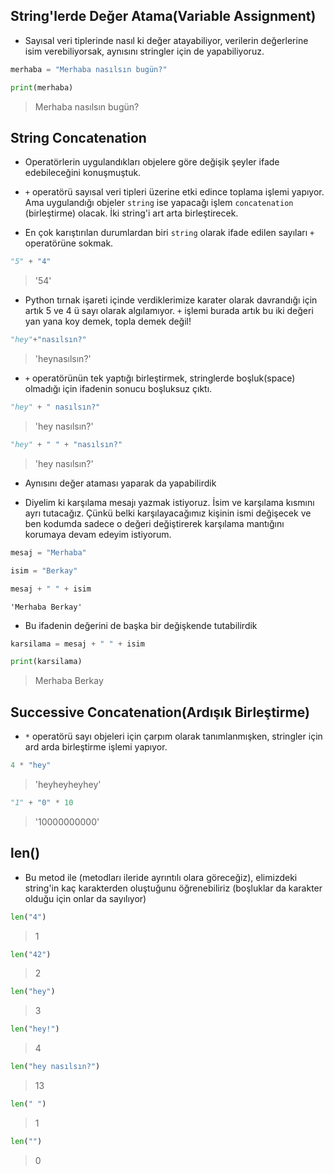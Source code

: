 ## String'lerde Değer Atama(Variable Assignment)

- Sayısal veri tiplerinde nasıl ki değer atayabiliyor, verilerin değerlerine isim verebiliyorsak, aynısını stringler için de yapabiliyoruz.

```python
merhaba = "Merhaba nasılsın bugün?"
```

```python
print(merhaba)
```

> Merhaba nasılsın bugün?

## String Concatenation

- Operatörlerin uygulandıkları objelere göre değişik şeyler ifade edebileceğini konuşmuştuk.

- `+` operatörü sayısal veri tipleri üzerine etki edince toplama işlemi yapıyor. Ama uygulandığı objeler `string` ise yapacağı işlem `concatenation` (birleştirme) olacak. İki string'i art arta birleştirecek.

- En çok karıştırılan durumlardan biri `string` olarak ifade edilen sayıları `+` operatörüne sokmak.

```python
"5" + "4"
```

> '54'

- Python tırnak işareti içinde verdiklerimize karater olarak davrandığı için artık 5 ve 4 ü sayı olarak algılamıyor. `+` işlemi burada artık bu iki değeri yan yana koy demek, topla demek değil!

```python
"hey"+"nasılsın?"
```

> 'heynasılsın?'

- `+` operatörünün tek yaptığı birleştirmek, stringlerde boşluk(space) olmadığı için ifadenin sonucu boşluksuz çıktı.


```python
"hey" + " nasılsın?"
```

> 'hey nasılsın?'

```python
"hey" + " " + "nasılsın?"
```

> 'hey nasılsın?'

* Aynısını değer ataması yaparak da yapabilirdik

* Diyelim ki karşılama mesajı yazmak istiyoruz. İsim ve karşılama kısmını ayrı tutacağız. Çünkü belki karşılayacağımız kişinin ismi değişecek ve ben kodumda sadece o değeri değiştirerek karşılama mantığını korumaya devam edeyim istiyorum.

```python
mesaj = "Merhaba"
```

```python
isim = "Berkay"
```

```python
mesaj + " " + isim
```

    'Merhaba Berkay'

* Bu ifadenin değerini de başka bir değişkende tutabilirdik

```python
karsilama = mesaj + " " + isim
```

```python
print(karsilama)
```

> Merhaba Berkay



## Successive Concatenation(Ardışık Birleştirme)

* `*` operatörü sayı objeleri için çarpım olarak tanımlanmışken, stringler için ard arda birleştirme işlemi yapıyor.

```python
4 * "hey"
```

> 'heyheyheyhey'

```python
"1" + "0" * 10
```

> '10000000000'

## len()

* Bu metod ile (metodları ileride ayrıntılı olara göreceğiz), elimizdeki string'in kaç karakterden oluştuğunu öğrenebiliriz (boşluklar da karakter olduğu için onlar da sayılıyor)


```python
len("4")
```

> 1

```python
len("42")
```

> 2

```python
len("hey")
```

> 3

```python
len("hey!")
```

> 4

```python
len("hey nasılsın?")
```

> 13

```python
len(" ")
```

> 1

```python
len("")
```

> 0
